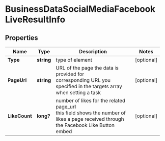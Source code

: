 # BusinessDataSocialMediaFacebookLiveResultInfo


## Properties

| Name | Type | Description | Notes |
|------------ | ------------- | ------------- | -------------|
**Type** | **string** | type of element |[optional]|
**PageUrl** | **string** | URL of the page the data is provided for<br>corresponding URL you specified in the targets array when setting a task |[optional]|
**LikeCount** | **long?** | number of likes for the related page_url<br>this field shows the number of likes a page received through the Facebook Like Button embed |[optional]|